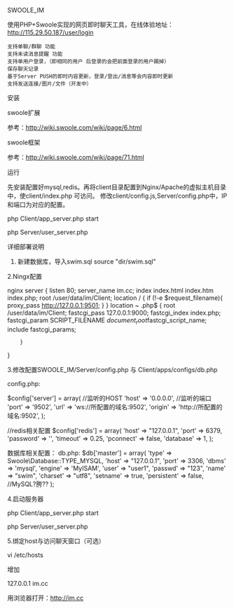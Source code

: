 SWOOLE_IM

使用PHP+Swoole实现的网页即时聊天工具，在线体验地址：http://115.29.50.187/user/login

    支持单聊/群聊 功能
    支持未读消息提醒 功能
    支持单用户登录，（即相同的用户 后登录的会把前面登录的用户踢掉）
    保存聊天记录
    基于Server PUSH的即时内容更新，登录/登出/消息等会内容即时更新
    支持发送连接/图片/文件（开发中）
    
    
安装

swoole扩展

 参考：http://wiki.swoole.com/wiki/page/6.html

swoole框架

 参考：http://wiki.swoole.com/wiki/page/71.html
 

运行

先安装配置好mysql,redis。再将client目录配置到Nginx/Apache的虚拟主机目录中，使client/index.php 可访问。 修改client/config.js,Server/config.php中，IP和端口为对应的配置。

php Client/app_server.php start

php Server/user_server.php  
 

详细部署说明
 
1. 新建数据库，导入swim.sql
    source "dir/swim.sql"
    
2.Ningx配置
 
nginx 
    server {
        listen       80;
        server_name  im.cc;
        index index.html index.htm index.php;
        root /user/data/im/Client; 
        location / {
                if (!-e $request_filename){
                   proxy_pass http://127.0.0.1:9501;
                }
          } 
            location ~ \.php$ {
            root           /user/data/im/Client;
            fastcgi_pass   127.0.0.1:9000;
            fastcgi_index  index.php;
            fastcgi_param  SCRIPT_FILENAME  $document_root$fastcgi_script_name;
            include        fastcgi_params;
           
        }
   }
 

3.修改配置SWOOLE_IM/Server/config.php 与 Client/apps/configs/db.php

config.php:

$config['server'] = array(
    //监听的HOST
    'host' => '0.0.0.0',
    //监听的端口
    'port' => '9502', 
    'url' => 'ws://所配置的域名:9502', 
    'origin' => 'http://所配置的域名:9502',
);

 //redis相关配置
$config['redis'] = array(
    'host'    => "127.0.0.1", 
    'port'    => 6379,
    'password' => '',
    'timeout' => 0.25,
    'pconnect' => false,
    'database' => 1,
);


数据库相关配置：
db.php: 
$db['master'] = array(
    'type'       => Swoole\Database::TYPE_MYSQL,
    'host'       => "127.0.0.1",
    'port'       => 3306,
    'dbms'       => 'mysql',
    'engine'     => 'MyISAM',
    'user'       => "user1",
    'passwd'     => "123",
    'name'       => "swim",
    'charset'    => "utf8",
    'setname'    => true,
    'persistent' => false, //MySQL?胯??
);

 

4.启动服务器

php Client/app_server.php start

php Server/user_server.php  
 
 
5.绑定host与访问聊天窗口（可选）
 
vi /etc/hosts

增加

127.0.0.1 im.cc

用浏览器打开：http://im.cc
 
 